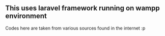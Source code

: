 ## This uses laravel framework running on wampp environment
Codes here are taken from various sources found in the internet :p
